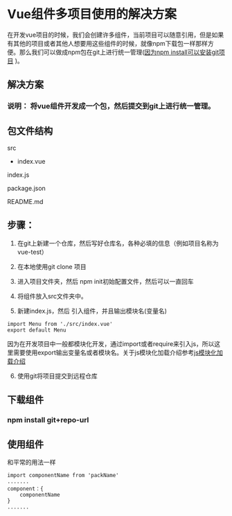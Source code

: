 # Vue组件多项目使用的解决方案
在开发vue项目的时候，我们会创建许多组件，当前项目可以随意引用，但是如果有其他的项目或者其他人想要用这些组件的时候，就像npm下载包一样那样方便。那么我们可以做成npm包在git上进行统一管理([因为npm install可以安装git项目](https://docs.npmjs.com/cli/install) )。
## 解决方案

### 说明： 将vue组件开发成一个包，然后提交到git上进行统一管理。


## 包文件结构

src  
  * index.vue

index.js

package.json

README.md


## 步骤：
1. 在git上新建一个仓库，然后写好仓库名，各种必填的信息（例如项目名称为 vue-test）

2. 在本地使用git clone 项目

3. 进入项目文件夹，然后 npm init初始配置文件，然后可以一直回车

4. 将组件放入src文件夹中。

5. 新建index.js，然后 引入组件，并且输出模块名(变量名)

```
import Menu from './src/index.vue'
export default Menu
```
因为在开发项目中一般都模块化开发，通过import或者require来引入js，所以这里需要使用export输出变量名或者模块名。关于js模块化加载介绍参考[js模块化加载介绍](https://github.com/liunian/webpack-doc/blob/master/motivation.md)
 
6. 使用git将项目提交到远程仓库

## 下载组件

### npm install git+repo-url

## 使用组件

和平常的用法一样

```
import componentName from 'packName'
.......
component：{
    componentName
}
.......
```
